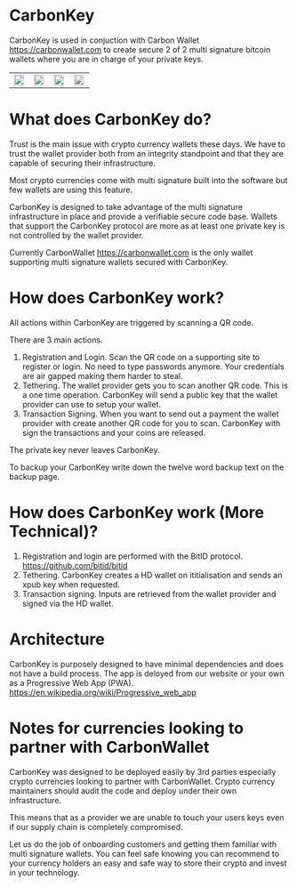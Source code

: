 # CarbonKey

CarbonKey is used in conjuction with Carbon Wallet https://carbonwallet.com to create secure 2 of 2 multi signature bitcoin wallets where you are in charge of your private keys.

<table>
<tr>
<td><img src="https://raw.githubusercontent.com/onchain/CarbonKey/master/img/images_for_readme/main-screen.png" width="95%"></td>
<td><img src="https://raw.githubusercontent.com/onchain/CarbonKey/master/img/images_for_readme/backup.png" width="95%"></td>
<td><img src="https://raw.githubusercontent.com/onchain/CarbonKey/master/img/images_for_readme/backup-recovery.png" width="95%"></td>
<td><img src="https://raw.githubusercontent.com/onchain/CarbonKey/master/img/images_for_readme/bitid.png" width="95%"></td>
</tr>
</table>

# What does CarbonKey do?

Trust is the main issue with crypto currency wallets these days. We have to trust the wallet provider both from an integrity standpoint and that they are capable of securing their infrastructure.

Most crypto currencies come with multi signature built into the software but few wallets are using this feature.

CarbonKey is designed to take advantage of the multi signature infrastructure in place and provide a verifiable secure code base. Wallets that support the CarbonKey protocol are more as at least one private key is not controlled by the wallet provider.

Currently CarbonWallet https://carbonwallet.com is the only wallet supporting multi signature wallets secured with CarbonKey.

# How does CarbonKey work?

All actions within CarbonKey are triggered by scanning a QR code. 

There are 3 main actions.

1. Registration and Login. Scan the QR code on a supporting site to register or login. No need to type passwords anymore. Your credentials are air gapped making them harder to steal.
2. Tethering. The wallet provider gets you to scan another QR code. This is a one time operation. CarbonKey will send a public key that the wallet provider can use to setup your wallet.
3. Transaction Signing. When you want to send out a payment the wallet provider with create another QR code for you to scan. CarbonKey with sign the transactions and your coins are released.

The private key never leaves CarbonKey.

To backup your CarbonKey write down the twelve word backup text on the backup page.


# How does CarbonKey work (More Technical)?

1. Registration and login are performed with the BitID protocol. https://github.com/bitid/bitid
2. Tethering. CarbonKey creates a HD wallet on ititialisation and sends an xpub key when requested.
3. Transaction signing. Inputs are retrieved from the wallet provider and signed via the HD wallet.

# Architecture

CarbonKey is purposely designed to have minimal dependencies and does not have a build process. The app is deloyed from our website or your own as a Progressive Web App (PWA). https://en.wikipedia.org/wiki/Progressive_web_app

# Notes for currencies looking to partner with CarbonWallet

CarbonKey was designed to be deployed easily by 3rd parties especially crypto currencies looking to partner with CarbonWallet. Crypto currency maintainers should audit the code and deploy under their own infrastructure.

This means that as a provider we are unable to touch your users keys even if our supply chain is completely compromised.

Let us do the job of onboarding customers and getting them familiar with multi signature wallets. You can feel safe knowing you can recommend to your currency holders an easy and safe way to store their crypto and invest in your technology.




